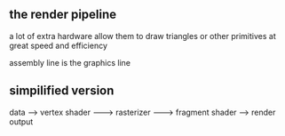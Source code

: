 ## the render pipeline

a lot of extra hardware allow them to draw triangles or other primitives at great speed and efficiency

assembly line is the graphics line

## simpilified version
data --> vertex shader ---> rasterizer ---> fragment shader --> render output
